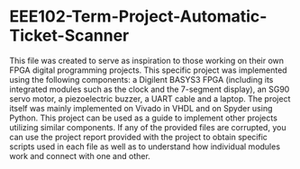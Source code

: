 # EEE102-Term-Project-Automatic-Ticket-Scanner
This file was created to serve as inspiration to those working on their own FPGA digital programming projects. This specific project was implemented using the following components: a Digilent BASYS3 FPGA (including its integrated modules such as the clock and the 7-segment display), an SG90 servo motor, a piezoelectric buzzer, a UART cable and a laptop. The project itself was mainly implemented on Vivado in VHDL and on Spyder using Python. This project can be used as a guide to implement other projects utilizing similar components. If any of the provided files are corrupted, you can use the project report provided with the project to obtain specific scripts used in each file as well as to understand how individual modules work and connect with one and other.
